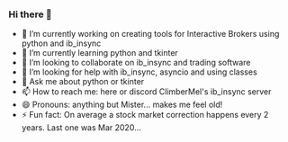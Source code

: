 ### Hi there 👋

<!--
**ClimberMel/ClimberMel** is a ✨ _special_ ✨ repository because its `README.md` (this file) appears on your GitHub profile.

Here are some ideas to get you started:

- 🔭 I’m currently working on creating tools for Interactive Brokers using python and ib_insync
- 🌱 I’m currently learning python and tkinter
- 👯 I’m looking to collaborate on ib_insync and trading software
- 🤔 I’m looking for help with ib_insync, asyncio and using classes
- 💬 Ask me about python or tkinter
- 📫 How to reach me: here or discord ClimberMel's ib_insync server
- 😄 Pronouns: anything but Mister... makes me feel old!
- ⚡ Fun fact: On average a stock market correction happens every 2 years.  Last one was Mar 2020...
-->

- 🔭 I’m currently working on creating tools for Interactive Brokers using python and ib_insync
- 🌱 I’m currently learning python and tkinter
- 👯 I’m looking to collaborate on ib_insync and trading software
- 🤔 I’m looking for help with ib_insync, asyncio and using classes
- 💬 Ask me about python or tkinter
- 📫 How to reach me: here or discord ClimberMel's ib_insync server
- 😄 Pronouns: anything but Mister... makes me feel old!
- ⚡ Fun fact: On average a stock market correction happens every 2 years.  Last one was Mar 2020...
